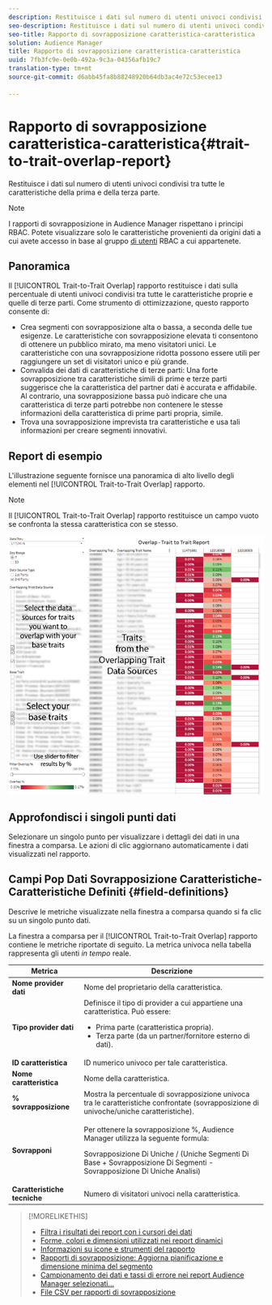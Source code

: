 ```yaml
---
description: Restituisce i dati sul numero di utenti univoci condivisi tra tutte le caratteristiche della prima e della terza parte.
seo-description: Restituisce i dati sul numero di utenti univoci condivisi tra tutte le caratteristiche della prima e della terza parte.
seo-title: Rapporto di sovrapposizione caratteristica-caratteristica
solution: Audience Manager
title: Rapporto di sovrapposizione caratteristica-caratteristica
uuid: 7fb3fc9e-0e0b-492a-9c3a-04356afb19c7
translation-type: tm+mt
source-git-commit: d6abb45fa8b88248920b64db3ac4e72c53ecee13

---
```



# Rapporto di sovrapposizione caratteristica-caratteristica{#trait-to-trait-overlap-report}

Restituisce i dati sul numero di utenti univoci condivisi tra tutte le caratteristiche della prima e della terza parte.

>[!NOTE]
>
>I rapporti di sovrapposizione in Audience Manager rispettano i principi RBAC. Potete visualizzare solo le caratteristiche provenienti da origini dati a cui avete accesso in base al gruppo [di utenti](/help/using/features/administration/administration-overview.md) RBAC a cui appartenete.

<!-- 

c_overlap_reports.xml

 -->

## Panoramica

Il [!UICONTROL Trait-to-Trait Overlap] rapporto restituisce i dati sulla percentuale di utenti univoci condivisi tra tutte le caratteristiche proprie e quelle di terze parti. Come strumento di ottimizzazione, questo rapporto consente di:

* Crea segmenti con sovrapposizione alta o bassa, a seconda delle tue esigenze. Le caratteristiche con sovrapposizione elevata ti consentono di ottenere un pubblico mirato, ma meno visitatori unici. Le caratteristiche con una sovrapposizione ridotta possono essere utili per raggiungere un set di visitatori unico e più grande.
* Convalida dei dati di caratteristiche di terze parti: Una forte sovrapposizione tra caratteristiche simili di prime e terze parti suggerisce che la caratteristica del partner dati è accurata e affidabile. Al contrario, una sovrapposizione bassa può indicare che una caratteristica di terze parti potrebbe non contenere le stesse informazioni della caratteristica di prime parti propria, simile.
* Trova una sovrapposizione imprevista tra caratteristiche e usa tali informazioni per creare segmenti innovativi.

## Report di esempio

L'illustrazione seguente fornisce una panoramica di alto livello degli elementi nel [!UICONTROL Trait-to-Trait Overlap] rapporto.

>[!NOTE]
>
>Il [!UICONTROL Trait-to-Trait Overlap] rapporto restituisce un campo vuoto se confronta la stessa caratteristica con se stesso.

![](assets/trait-to-trait-overlap.png)

## Approfondisci i singoli punti dati

Selezionare un singolo punto per visualizzare i dettagli dei dati in una finestra a comparsa. Le azioni di clic aggiornano automaticamente i dati visualizzati nel rapporto.

## Campi Pop Dati Sovrapposizione Caratteristiche-Caratteristiche Definiti {#field-definitions}

Descrive le metriche visualizzate nella finestra a comparsa quando si fa clic su un singolo punto dati.

<!-- 

r_t2t_data_pop.xml

 -->

La finestra a comparsa per il [!UICONTROL Trait-to-Trait Overlap] rapporto contiene le metriche riportate di seguito. La metrica univoca nella tabella rappresenta gli utenti *in tempo* reale.

<table id="table_A2A0CFC47C1A404994B82E6630E711A2"> 
 <thead> 
  <tr> 
   <th colname="col1" class="entry"> Metrica </th> 
   <th colname="col2" class="entry"> Descrizione </th> 
  </tr>
 </thead>
 <tbody> 
  <tr> 
   <td colname="col1"><b><span class="wintitle"> Nome provider dati</span></b> </td> 
   <td colname="col2"> Nome del proprietario della caratteristica. </td> 
  </tr> 
  <tr> 
   <td colname="col1"><b><span class="wintitle"> Tipo provider dati</span></b> </td> 
   <td colname="col2">Definisce il tipo di provider a cui appartiene una caratteristica. Può essere: 
    <ul id="ul_0477C04A33FD4F5D998B98984E6554D3"> 
     <li id="li_50FCA48EDB5843AB8FB6C34ED2C0067D">Prima parte (caratteristica propria). </li> 
     <li id="li_4F6148EDAEFE43FA8D505944E9FE3855">Terza parte (da un partner/fornitore esterno di dati). </li> 
    </ul> </td> 
  </tr> 
  <tr> 
   <td colname="col1"><b><span class="wintitle"> ID caratteristica</span></b> </td> 
   <td colname="col2"> ID numerico univoco per tale caratteristica. </td> 
  </tr> 
  <tr> 
   <td colname="col1"><b><span class="wintitle"> Nome caratteristica</span></b> </td> 
   <td colname="col2"> Nome della caratteristica. </td> 
  </tr> 
  <tr> 
   <td colname="col1"><b><span class="wintitle"> % sovrapposizione</span></b> </td> 
   <td colname="col2"> Mostra la percentuale di sovrapposizione univoca tra le caratteristiche confrontate (sovrapposizione di univoche/uniche caratteristiche). </td> 
  </tr> 
  <tr> 
   <td colname="col1"><b><span class="wintitle"> Sovrapponi</span></b> </td> 
   <td colname="col2"> <p>Per ottenere la sovrapposizione %, Audience Manager utilizza la seguente formula:</p> <p> Sovrapposizione Di Uniche / (Uniche Segmenti Di Base + Sovrapposizione Di Segmenti - Sovrapposizione Di Uniche Analisi)</p> </td> 
  </tr> 
  <tr> 
   <td colname="col1"><b><span class="wintitle"> Caratteristiche tecniche</span></b> </td> 
   <td colname="col2"> Numero di visitatori univoci nella caratteristica. </td> 
  </tr> 
 </tbody> 
</table>

>[!MORELIKETHIS]
>
>* [Filtra i risultati dei report con i cursori dei dati](../../reporting/dynamic-reports/data-sliders.md)
>* [Forme, colori e dimensioni utilizzati nei report dinamici](../../reporting/dynamic-reports/interactive-report-technology.md#shapes-colors-sizes)
>* [Informazioni su icone e strumenti del rapporto](../../reporting/dynamic-reports/interactive-report-technology.md#icons-tools-explained)
>* [Rapporti di sovrapposizione: Aggiorna pianificazione e dimensione minima del segmento](../../reporting/dynamic-reports/overlap-minimum-segment-size.md)
>* [Campionamento dei dati e tassi di errore nei report Audience Manager selezionati...](../../reporting/report-sampling.md)
>* [File CSV per rapporti di sovrapposizione](../../reporting/dynamic-reports/overlap-csv-files.md)